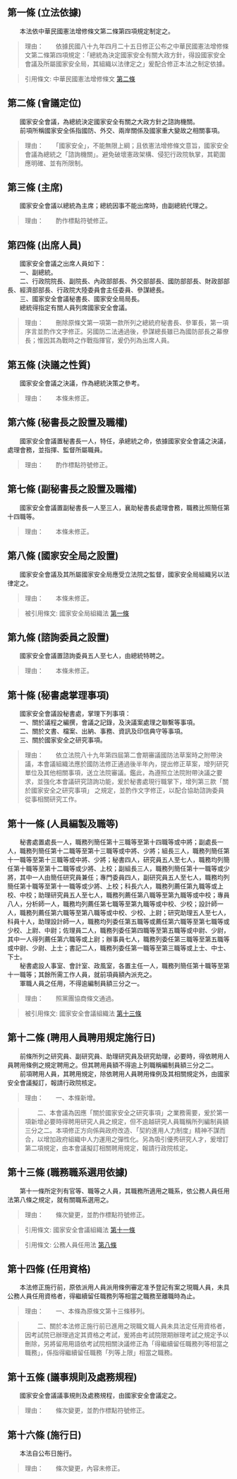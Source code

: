 第一條 (立法依據)
-----------------
　　本法依中華民國憲法增修條文第二條第四項規定制定之。  
> 理由：　　依據民國八十九年四月二十五日修正公布之中華民國憲法增修條文第二條第四項規定：「總統為決定國家安全有關大政方針，得設國家安全會議及所屬國家安全局，其組織以法律定之」爰配合修正本法之制定依據。

> 引用條文: 中華民國憲法增修條文 [第二條](4105#第二條-總統、副總統)



第二條 (會議定位)
-----------------
　　國家安全會議，為總統決定國家安全有關之大政方針之諮詢機關。  
　　前項所稱國家安全係指國防、外交、兩岸關係及國家重大變故之相關事項。  
> 理由：　　「國家安全」，不能無限上綱；且依憲法增修條文意旨，國家安全會議為總統之「諮詢機關」。避免破壞憲政架構、侵犯行政院執掌，其範圍應明確、並有所限制。



第三條 (主席)
-------------
　　國家安全會議以總統為主席；總統因事不能出席時，由副總統代理之。  
> 理由：　　酌作標點符號修正。



第四條 (出席人員)
-----------------
　　國家安全會議之出席人員如下：  
　　一、副總統。  
　　二、行政院院長、副院長、內政部部長、外交部部長、國防部部長、財政部部長、經濟部部長、行政院大陸委員會主任委員、參謀總長。  
　　三、國家安全會議秘書長、國家安全局局長。  
　　總統得指定有關人員列席國家安全會議。  
> 理由：　　刪除原條文第一項第一款所列之總統府秘書長、參軍長，第一項序言並酌作文字修正。另國防二法通過後，參謀總長雖已為國防部長之幕僚長；惟因其為戰時之作戰指揮官，爰仍列為出席人員。



第五條 (決議之性質)
-------------------
　　國家安全會議之決議，作為總統決策之參考。  
> 理由：　　本條未修正。



第六條 (秘書長之設置及職權)
---------------------------
　　國家安全會議置秘書長一人，特任，承總統之命，依據國家安全會議之決議，處理會務，並指揮、監督所屬職員。  
> 理由：　　酌作標點符號修正。



第七條 (副秘書長之設置及職權)
-----------------------------
　　國家安全會議置副秘書長一人至三人，襄助秘書長處理會務，職務比照簡任第十四職等。  
> 理由：　　本條未修正。



第八條 (國家安全局之設置)
-------------------------
　　國家安全會議及其所屬國家安全局應受立法院之監督，國家安全局組織另以法律定之。  
> 理由：　　本條未修正。

> 被引用條文: 國家安全局組織法 [第一條](4317#第一條-立法依據)



第九條 (諮詢委員之設置)
-----------------------
　　國家安全會議置諮詢委員五人至七人，由總統特聘之。  
> 理由：　　本條未修正。



第十條 (秘書處掌理事項)
-----------------------
　　國家安全會議設秘書處，掌理下列事項：  
　　一、關於議程之編撰，會議之記錄，及決議案處理之聯繫等事項。  
　　二、關於文書、檔案、出納、事務、資訊及印信典守等事項。  
　　三、關於國家安全之研究事項。  
> 理由：　　依立法院八十九年第四屆第二會期審議國防法草案時之附帶決議，本會議組織法應於國防法修正通過後半年內，提出修正草案，增列研究單位及其他相關事項，送立法院審議。鑑此，為遵照立法院附帶決議之要求，並強化本會議研究諮詢功能，爰於秘書處現行職掌下，增列第三款「關於國家安全之研究事項」 之規定，並酌作文字修正，以配合協助諮詢委員從事相關研究工作。



第十一條 (人員編製及職等)
-------------------------
　　秘書處置處長一人，職務列簡任第十三職等至第十四職等或中將；副處長一人，職務列簡任第十二職等至第十三職等或中將、少將；組長三人，職務列簡任第十一職等至第十三職等或中將、少將；秘書四人，研究員五人至七人，職務均列簡任第十職等至第十二職等或少將、上校；副組長三人，職務列簡任第十一職等或少將，其中一人由簡任研究員兼任；專門委員四人，副研究員五人至七人，職務均列簡任第十職等至第十一職等或少將、上校；科長六人，職務列薦任第九職等或上校、中校；助理研究員五人至七人，職務列薦任第八職等至第九職等或中校；專員八人，分析師一人，職務均列薦任第七職等至第九職等或中校、少校；設計師一人，職務列薦任第六職等至第八職等或中校、少校、上尉；研究助理五人至七人，科員十人，助理設計師一人，職務均列委任第五職等或薦任第六職等至第七職等或少校、上尉、中尉；佐理員二人，職務列委任第四職等至第五職等或中尉、少尉，其中一人得列薦任第六職等或上尉；辦事員七人，職務列委任第三職等至第五職等或中尉、少尉、上士；書記二人，職務列委任第一職等至第三職等或上士、中士、下士。  
　　秘書處設人事室、會計室、政風室，各置主任一人，職務列簡任第十職等至第十一職等；其餘所需工作人員，就前項員額內派充之。  
　　軍職人員之任用，不得逾編制員額三分之一。  
> 理由：　　照黨團協商條文通過。

> 被引用條文: 國家安全會議組織法 [第十三條](4307#第十三條-職務職系選用依據)



第十二條 (聘用人員聘用規定施行日)
---------------------------------
　　前條所列之研究員、副研究員、助理研究員及研究助理，必要時，得依聘用人員聘用條例之規定聘用之。但其聘用員額不得逾上列職稱編制員額三分之二。  
　　前項聘用人員，其聘用規定，除依聘用人員聘用條例及其相關規定外，由國家安全會議擬訂，報請行政院核定。  
> 理由：　　一、本條新增。

> 　　二、本會議為因應「關於國家安全之研究事項」之業務需要，爰於第一項新增必要時得聘用研究人員之規定，但不逾越研究人員職稱所列編制員額三分之二。本項修正方向係與政府改造、「契約進用人力制度」精神不謀而合，以增加政府組織中人力運用之彈性化。另為吸引優秀研究人才，爰增訂第二項規定，由本會議擬訂相關聘用規定，報請行政院核定。



第十三條 (職務職系選用依據)
---------------------------
　　第十一條所定列有官等、職等之人員，其職務所適用之職系，依公務人員任用法第八條之規定，就有關職系選用之。  
> 理由：　　條次變更，並酌作標點符號修正。

> 引用條文: 國家安全會議組織法 [第十一條](4307#第十一條-人員編製及職等)

> 引用條文: 公務人員任用法 [第八條](4617#第八條-職系說明書)



第十四條 (任用資格)
-------------------
　　本法修正施行前，原依派用人員派用條例審定准予登記有案之現職人員，未具公務人員任用資格者，得繼續留任職務列等相當之職務至離職時為止。  
> 理由：　　一、本條為原條文第十三條移列。

> 　　二、關於本法修正施行前已進用之現職文職人員未具法定任用資格者，因考試院已辦理過定其資格之考試，爰將由考試院限期辦理考試之規定予以刪除，另將留用用語依考試院相關決議修正為「得繼續留任職務列等相當之職務」，係指得繼續留任職務「列等上限」相當之職務。



第十五條 (議事規則及處務規程)
-----------------------------
　　國家安全會議議事規則及處務規程，由國家安全會議定之。  
> 理由：　　條次變更，並酌作標點符號修正。



第十六條 (施行日)
-----------------
　　本法自公布日施行。  
> 理由：　　條次變更，內容未修正。